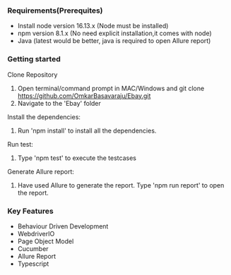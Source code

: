 ### Requirements(Prerequites)

- Install node version 16.13.x (Node must be installed)
- npm version 8.1.x (No need explicit installation,it comes with node)
- Java (latest would be better, java is required to open Allure report)

### Getting started

Clone Repository

1. Open terminal/command prompt in MAC/Windows and git clone https://github.com/OmkarBasavaraju/Ebay.git
2. Navigate to the 'Ebay' folder

Install the dependencies:

1. Run 'npm install' to install all the dependencies.

Run test:

1. Type 'npm test' to execute the testcases

Generate Allure report:

1. Have used Allure to generate the report. Type 'npm run report' to open the report.

### Key Features

- Behaviour Driven Development
- WebdriverIO
- Page Object Model
- Cucumber
- Allure Report
- Typescript
